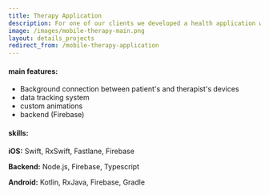 ```yaml
---
title: Therapy Application
description: For one of our clients we developed a health application which utilizes user's information to create their personal therapy plan. The application allows to create a continuous therapy process and mainatain a regular effective communication between therapists and their patients. It provides a professional guidance how often and what kind of exercsies users should do. Users can upload multiple photos and videos of exercises in the app as well as set up reminders and alarms. The application has two independent designs depeding on the user's role.
image: /images/mobile-therapy-main.png
layout: details_projects
redirect_from: /mobile-therapy-application
---
```


<div class="div-block-project_mainfeature">
    <h4 class="mainfeatures_heading">main features:</h4>
<div class="rich-text-project_mainfeature w-richtext" markdown="1">

* Background connection between patient's and therapist's devices
* data tracking system
* custom animations
* backend  (Firebase)

</div>
</div>
<div class="div-block-project_mainfeature">
    <h4 class="mainfeatures_heading">skills:</h4>
<div class="rich-text-project_mainfeature w-richtext" markdown="1">

**iOS:** Swift, RxSwift, Fastlane, Firebase

**Backend:** Node.js, Firebase, Typescript

**Android:** Kotlin, RxJava, Firebase, Gradle

</div>
</div>
